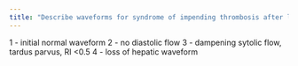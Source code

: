 ```yaml
---
title: "Describe waveforms for syndrome of impending thrombosis after liver transplant - 4 stages"
---
```

1 - initial normal waveform
2 - no diastolic flow
3 - dampening sytolic flow, tardus parvus, RI &lt;0.5
4 - loss of hepatic waveform

